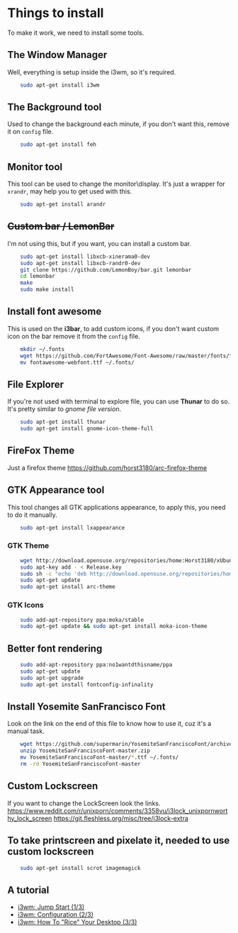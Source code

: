 # Things to install
To make it work, we need to install some tools.

## The Window Manager
Well, everything is setup inside the i3wm, so it's required.

```bash
    sudo apt-get install i3wm
```

## The Background tool
Used to change the background each minute, if you don't want this, remove it on `config` file.
```bash
    sudo apt-get install feh
```

## Monitor tool
This tool can be used to change the monitor\\display.
It's just a wrapper for `xrandr`, may help you to get used with this.
```bash
    sudo apt-get install arandr
```

## ~~Custom bar / LemonBar~~
I'm not using this, but if you want, you can install a custom bar.
```bash
    sudo apt-get install libxcb-xinerama0-dev
    sudo apt-get install libxcb-randr0-dev
    git clone https://github.com/LemonBoy/bar.git lemonbar
    cd lemonbar
    make
    sudo make install
```

## Install font awesome
This is used on the **i3bar**, to add custom icons, if you don't want custom icon on the bar remove it from the `config` file.
```bash
    mkdir ~/.fonts
    wget https://github.com/FortAwesome/Font-Awesome/raw/master/fonts/fontawesome-webfont.ttf
    mv fontawesome-webfont.ttf ~/.fonts/
```

## File Explorer
If you're not used with terminal to explore file, you can use **Thunar** to do so.
It's pretty similar to *gnome file version*.
```bash
    sudo apt-get install thunar
    sudo apt-get install gnome-icon-theme-full
```

## FireFox Theme
Just a firefox theme
https://github.com/horst3180/arc-firefox-theme

## GTK Appearance tool
This tool changes all GTK applications appearance, to apply this, you need to do it manually.
```bash
    sudo apt-get install lxappearance
```
### GTK Theme
```bash
    wget http://download.opensuse.org/repositories/home:Horst3180/xUbuntu_15.10/Release.key
    sudo apt-key add - < Release.key
    sudo sh -c "echo 'deb http://download.opensuse.org/repositories/home:/Horst3180/xUbuntu_15.10/ /' >>  /etc/apt/sources.list.d/arc-theme.list"
    sudo apt-get update
    sudo apt-get install arc-theme
```
### GTK Icons
```bash
    sudo add-apt-repository ppa:moka/stable
    sudo apt-get update && sudo apt-get install moka-icon-theme
```

## Better font rendering
```bash
    sudo add-apt-repository ppa:no1wantdthisname/ppa
    sudo apt-get update
    sudo apt-get upgrade
    sudo apt-get install fontconfig-infinality
```
## Install Yosemite SanFrancisco Font
Look on the link on the end of this file to know how to use it, cuz it's a manual task.
```bash
    wget https://github.com/supermarin/YosemiteSanFranciscoFont/archive/master.zip
    unzip YosemiteSanFranciscoFont-master.zip
    mv YosemiteSanFranciscoFont-master/*.ttf ~/.fonts/
    rm -rd YosemiteSanFranciscoFont-master
```

## Custom Lockscreen
If you want to change the LockScreen look the links.
https://www.reddit.com/r/unixporn/comments/3358vu/i3lock_unixpornworthy_lock_screen
https://git.fleshless.org/misc/tree/i3lock-extra

## To take printscreen and pixelate it, needed to use custom lockscreen
```bash
    sudo apt-get install scrot imagemagick
```

## A tutorial
* [i3wm: Jump Start (1/3)](https://www.youtube.com/watch?v=j1I63wGcvU4)
* [i3wm: Configuration (2/3)](https://www.youtube.com/watch?v=8-S0cWnLBKg)
* [i3wm: How To "Rice" Your Desktop (3/3)](https://www.youtube.com/watch?v=ARKIwOlazKI)

